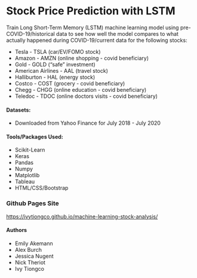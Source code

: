 # Stock Price Prediction with LSTM

Train Long Short-Term Memory (LSTM) machine learning model using pre-COVID-19/historical data to see how well the model compares to what actually happened during COVID-19/current data for the following stocks:

* Tesla - TSLA (car/EV/FOMO stock)
* Amazon - AMZN (online shopping - covid beneficiary)
* Gold - GOLD (“safe” investment)
* American Airlines - AAL (travel stock)
* Halliburton - HAL (energy stock)
* Costco - COST (grocery - covid beneficiary)
* Chegg - CHGG (online education - covid beneficiary)
* Teledoc - TDOC (online doctors visits - covid beneficiary)

#### Datasets:
* Downloaded from Yahoo Finance for July 2018 - July 2020

#### Tools/Packages Used:
* Scikit-Learn
* Keras
* Pandas
* Numpy
* Matplotlib
* Tableau
* HTML/CSS/Bootstrap

### Github Pages Site

https://ivytiongco.github.io/machine-learning-stock-analysis/

#### Authors
* Emily Akemann
* Alex Burch
* Jessica Nugent
* Nick Theriot
* Ivy Tiongco
